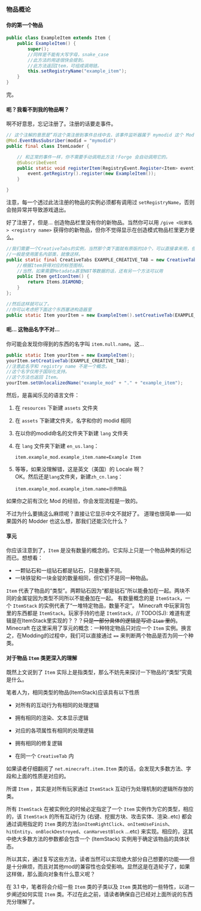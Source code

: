 ### 物品概论

#### 你的第一个物品

````java
public class ExampleItem extends Item {
    public ExampleItem() {
        super();
        //同样是不能有大写字母，snake_case
        //此方法的用途很快会提到。
        //此方法返回Item，可组成调用链。
        this.setRegistryName("example_item");
    }
}
````

完。

#### 呃？我看不到我的物品啊？

啊不好意思，忘记注册了。注册的话要走事件。

````java
// 这个注解的意思是“将这个类注册到事件总线中去，该事件监听器属于 mymodid 这个 Mod”
@Mod.EventBusSubsriber(modid = "mymodid")
public final class ItemLoader {

    // 和正常的事件一样，你不需要手动调用此方法！Forge 会自动调用它的。
    @SubscribeEvent
    public static void registerItem(RegistryEvent.Register<Item> event) {
        event.getRegistry().register(new ExampleItem());
    }

}
````

注意，每一个透过此法注册的物品的实例必须都有调用过 `setRegistryName`，否则会抛异常并导致游戏退出。

好了注册了，但是... 创造物品栏里没有你的新物品。当然你可以用 `/give <玩家名> <registry name>` 获得你的新物品，但你不觉得显示在创造模式物品栏里更方便么。

````java
//我们需要一个CreativeTabs的实例，当然那个类下面就有原版的10个，可以直接拿来用，但是你不觉得有一个自己的更方便嘛...
//一般是使用匿名内部类，就像这样。
public static final CreativeTabs EXAMPLE_CREATIVE_TAB = new CreativeTabs("example_tab") {
    //根据Item获得对应的标签图标。
    //当然，如果需要Metadata甚至NBT等数据的话，还有另一个方法可以用
    public Item getIconItem() {
        return Items.DIAMOND;
    }
};

//然后这样就可以了。
//你可以考虑把下面这个东西塞进构造器里
public static Item yourItem = new ExampleItem().setCreativeTab(EXAMPLE_CREATIVE_TAB);
````

#### 呃... 这物品名字不对...

你可能会发现你得到的东西的名字叫 `item.null.name`。这...

````java
public static Item yourItem = new ExampleItem();
yourItem.setCreativeTab(EXAMPLE_CREATIVE_TAB);
//注意此名字和 registry name 不是一个概念。
//这个名字仅用于国际化支持。
//这个方法也返回 Item。
yourItem.setUnlocalizedName("example_mod" + "." + "example_item");
````

然后，是喜闻乐见的语言文件：

 1. 在 `resources` 下新建 `assets` 文件夹
 2. 在 `assets` 下新建文件夹，名字和你的 modid 相同
 3. 在以你的modid命名的文件夹下新建 `lang` 文件夹
 4. 在 `lang` 文件夹下新建 `en_us.lang`： 

    ````
    item.example_mod.example_item.name=Example Item
    ````

 5. 等等，如果没理解错，这是英文（美国）的 Locale 啊？  
    OK。然后还是`lang`文件夹，新建`zh_cn.lang`：  

    ````
    item.example_mod.example_item.name=示例物品
    ````

如果你之前有汉化 Mod 的经验，你会发现流程是一致的。

不过为什么要搞这么麻烦呢？直接让它显示中文不就好了。
道理也很简单——如果国外的 Modder 也这么想，那我们还能汉化什么？

#### 享元

你应该注意到了，`Item` 是没有数量的概念的。它实际上只是一个物品种类的标记而已。想想看：

* 一颗钻石和一组钻石都是钻石，只是数量不同。
* 一块铁锭和一块金锭的数量相同，但它们不是同一种物品。

`Item` 代表了物品的“类型”。两颗钻石因为“都是钻石”所以能叠加在一起。两块不同的金属锭因为类型不同所以不能叠加在一起。
有数量概念的是 `ItemStack`，一个 `ItemStack` 的实例代表了“一堆特定物品，数量不定”。
Minecraft 中玩家背包里的东西都是 `ItemStack`。玩家手持的也是 `ItemStack`，// TODO(SJ): 难道有逻辑是在ItemStack里实现的？？？~~只是一部分具体的逻辑是写进 `Item` 里的~~。Minecraft 在这里采用了享元的概念：一种特定物品只对应一个 `Item` 实例。换言之，在Modding的过程中，我们可以直接通过 `==` 来判断两个物品是否为同一个种类。

#### 对于物品 `Item` 类更深入的理解

既然上文说到了 `Item` 实际上是指类型，那么不妨先来探讨一下物品的“类型”究竟是什么。

笔者人为，相同类型的物品(ItemStack)应该具有以下性质

* 对所有的互动行为有相同的处理逻辑

* 拥有相同的渲染、文本显示逻辑

* 对应的各项属性有相同的处理逻辑

* 拥有相同的修复逻辑

* 在同一个 `CreativeTab` 内

如果读者仔细翻阅了 `net.minecraft.item.Item` 类的话，会发现大多数方法、字段和上面的性质是对应的。

所谓 `Item` ，其实是对所有玩家通过 `ItemStack` 互动行为处理机制的逻辑所存放的类。

所有 `ItemStack` 在被实例化的时候必定指定了一个 `Item` 实例作为它的类型，相应的，该 `ItemStack` 的所有互动行为 (右键、挖掘方块、攻击实体、渲染..etc) 都会通过调用指定的 `Item` 类的方法(`onItemRightClick`、`onItemUseFinish`、`hitEntity`、`onBlockDestroyed`、`canHarvestBlock` ...etc) 来实现。相应的，这其中绝大多数方法的参数都会包含一个 (ItemStack) 实例用于确定该物品的具体状态。

所以其实，通过复写这些方法，读者当然可以实现绝大部分自己想要的功能——但是十分麻烦，而且对其他mod的兼容性也会受影响。显然这是在造轮子了，如果这样做，那么面向对象有什么意义呢？

在 3.1 中，笔者将会介绍一些 `Item` 类的子类以及 `Item` 类其他的一些特性，以进一步阐述如何实现 `Item` 类。不过在此之前，请读者确保自己已经对上面所说的东西充分理解了。